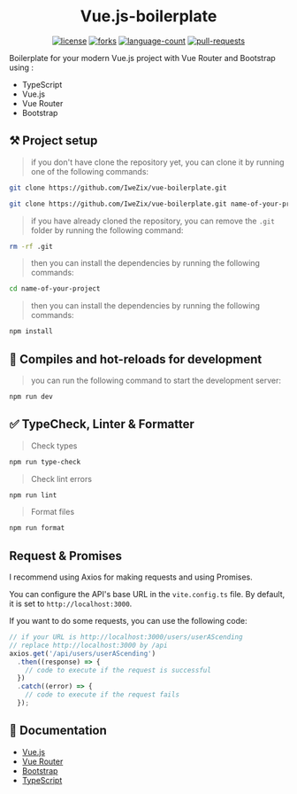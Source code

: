 <h1 align="center"> Vue.js-boilerplate </h1>

<div align="center">
    <a href="https://img.shields.io/github/license/IweZix/WezBot"><img src="https://img.shields.io/github/license/IweZix/vue-boilerplate" alt="license"/></a>
    <a href="https://img.shields.io/github/forks/IweZix/WezBot"><img src="https://img.shields.io/github/forks/IweZix/vue-boilerplate" alt="forks"/></a>
    <a href="https://img.shields.io/github/languages/count/IweZix/WezBot"><img src="https://img.shields.io/github/languages/count/IweZix/vue-boilerplate" alt="language-count"/></a>
    <a href="https://img.shields.io/github/issues-pr/IweZix/WezBot"><img src="https://img.shields.io/github/issues-pr/IweZix/vue-boilerplate" alt="pull-requests"/></a>
</div>

Boilerplate for your modern Vue.js project with Vue Router and Bootstrap using :

- TypeScript
- Vue.js
- Vue Router
- Bootstrap

## ⚒️ Project setup

> if you don't have clone the repository yet, you can clone it by running one of the following commands:

```bash
git clone https://github.com/IweZix/vue-boilerplate.git
```

```bash
git clone https://github.com/IweZix/vue-boilerplate.git name-of-your-project
```

> if you have already cloned the repository, you can remove the `.git` folder by running the following command:

```bash
rm -rf .git
```

> then you can install the dependencies by running the following commands:

```bash
cd name-of-your-project
```

> then you can install the dependencies by running the following commands:

```bash
npm install
```

## 🔄 Compiles and hot-reloads for development

> you can run the following command to start the development server:

```bash
npm run dev
```

## ✅ TypeCheck, Linter & Formatter

> Check types

```bash
npm run type-check
```

> Check lint errors

```bash
npm run lint
```

> Format files

```bash
npm run format
```

## Request & Promises

I recommend using Axios for making requests and using Promises.

You can configure the API's base URL in the `vite.config.ts` file. By default, it is set to `http://localhost:3000`.

If you want to do some requests, you can use the following code:

```ts
// if your URL is http://localhost:3000/users/userAScending
// replace http://localhost:3000 by /api
axios.get('/api/users/userAScending')
  .then((response) => {
    // code to execute if the request is successful
  })
  .catch((error) => {
    // code to execute if the request fails
  });
```

## 📃 Documentation

- [Vue.js](https://v3.vuejs.org/)
- [Vue Router](https://router.vuejs.org)
- [Bootstrap](https://getbootstrap.com)
- [TypeScript](https://www.typescriptlang.org)
